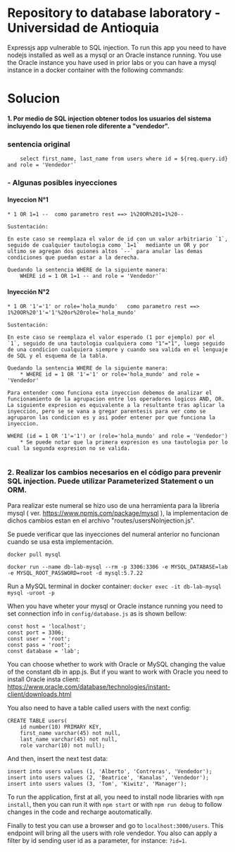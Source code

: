 # Repository to database laboratory - Universidad de Antioquia

Expressjs app vulnerable to SQL injection. To run this app you need to have nodejs installed as well as a mysql or an Oracle instance running. You use the Oracle instance you have used in prior labs or you can have a mysql instance in a docker container with the following commands:

# Solucion
#### 1. Por medio de SQL injection obtener todos los usuarios del sistema incluyendo los que tienen role diferente a "vendedor".


### sentencia original
```
    select first_name, last_name from users where id = ${req.query.id} and role = 'Vendedor'` 
```
### - Algunas posibles inyecciones

#### Inyeccion N°1
``` 
* 1 OR 1=1 --  como parametro rest ==> 1%20OR%201=1%20--

Sustentación: 

En este caso se reemplaza el valor de id con un valor arbitriario `1`, seguido de cualquier tautologia como `1=1`  mediante un OR y por ultimo se agregan dos guiones altos `--` para anular las demas condiciones que puedan estar a la derecha.

Quedando la sentencia WHERE de la siguiente manera: 
    WHERE id = 1 OR 1=1 -- and role = 'Vendedor'`
```

#### Inyección N°2
```
* 1 OR '1'='1' or role='hola_mundo'   como parametro rest ==>       1%20OR%20'1'='1'%20or%20role='hola_mundo'

Sustentación:

En este caso se reemplaza el valor esperado (1 por ejemplo) por el `1`, seguido de una tautologia cualquiera como "1"="1", luego seguido de una condicion cualquiera siempre y cuando sea valida en el lenguaje de SQL y el esquema de la tabla.

Quedando la sentencia WHERE de la siguiente manera: 
    * WHERE id = 1 OR '1'='1' or role='hola_mundo' and role = 'Vendedor'

Para entender como funciona esta inyeccion debemos de analizar el funcionamiento de la agrupacion entre los operadores logicos AND, OR.
La siguiente expresion es equivalente a la resultante tras aplicar la inyección, pero se se vana a gregar parentesis para ver como se agruparon las condicion es y asi poder entener por que funciona la inyeccion.

WHERE (id = 1 OR '1'='1') or (role='hola_mundo' and role = 'Vendedor')
    * Se puede notar que la primera expresion es una tautologia por lo cual la segunda expresion no se valida.


```

### 2. Realizar los cambios necesarios en el código para prevenir SQL injection. Puede utilizar Parameterized Statement o un ORM.

Para realizar este numeral se hizo uso de una herramienta para la libreria mysql ( ver. https://www.npmjs.com/package/mysql ), la implementacion de dichos cambios estan en el archivo  "routes/usersNoInjection.js".

Se puede verificar que las inyecciones del numeral anterior no funcionan cuando se usa esta implementación.
```
docker pull mysql

docker run --name db-lab-mysql --rm -p 3306:3306 -e MYSQL_DATABASE=lab -e MYSQL_ROOT_PASSWORD=root -d mysql:5.7.22
```

Run a MySQL terminal in docker container: `docker exec -it db-lab-mysql mysql -uroot -p`

When you have wheter your mysql or Oracle instance running you need to set connection info in `config/database.js` as is shown bellow:

```
const host = 'localhost';
const port = 3306;
const user = 'root';
const pass = 'root';
const database = 'lab';
```

You can choose whether to work with Oracle or MySQL changing the value of the constant db in app.js. But if you want to work with Oracle you need to install Oracle insta client: https://www.oracle.com/database/technologies/instant-client/downloads.html

You also need to have a table called users with the next config:

```
CREATE TABLE users(
	id number(10) PRIMARY KEY,
    first_name varchar(45) not null,
	last_name varchar(45) not null,
    role varchar(10) not null);
```

And then, insert the next test data:

```
insert into users values (1, 'Alberto', 'Contreras', 'Vendedor');
insert into users values (2, 'Beatrice', 'Kanalas', 'Vendedor');
insert into users values (3, 'Tom', 'Kiwitz', 'Manager');
```

To run the application, first at all, you need to install node libraries with `npm install`, then you can run it with `npm start` or with `npm run debug` to follow changes in the code and recharge aoutomatically.

Finally to test you can use a browser and go to `localhost:3000/users`. This endpoint will bring all the users with role vendedor. You also can apply a filter by id sending user id as a parameter, for instance: `?id=1`.
